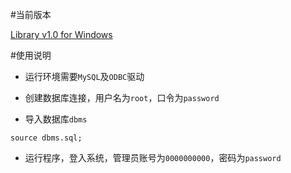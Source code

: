 #当前版本

[Library v1.0 for Windows](https://github.com/liangzhenduo0608/Library/releases)

#使用说明

- 运行环境需要`MySQL`及`ODBC`驱动

- 创建数据库连接，用户名为`root`，口令为`password`

- 导入数据库`dbms`
```
source dbms.sql;
```

- 运行程序，登入系统，管理员账号为`0000000000`，密码为`password`
